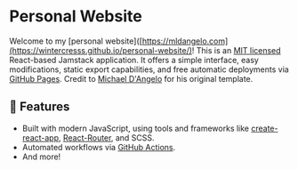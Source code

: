 # Personal Website

Welcome to my [personal website]([https://mldangelo.com](https://wintercresss.github.io/personal-website/)! This is an [MIT licensed](https://github.com/mldangelo/personal-site/blob/main/LICENSE) React-based Jamstack application. It offers a simple interface, easy modifications, static export capabilities, and free automatic deployments via [GitHub Pages](https://pages.github.com/). Credit to [Michael D'Angelo](https://github.com/mldangelo/personal-site) for his original template.

## 🚀 Features

- Built with modern JavaScript, using tools and frameworks like [create-react-app](https://github.com/facebook/create-react-app), [React-Router](https://reactrouter.com/), and SCSS.
- Automated workflows via [GitHub Actions](https://github.com/features/actions).
- And more!
